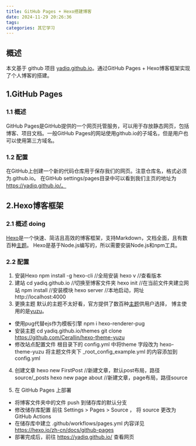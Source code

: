 ```yaml
---
title: GitHub Pages + Hexo搭建博客
date: 2024-11-29 20:26:36
tags:
categories: 其它学习
---
```


## 概述
 
本文基于 github 项目 [yadiq.github.io](https://github.com/yadiq/yadiq.github.io)。通过GitHub Pages + Hexo博客框架实现了个人博客的搭建。


## 1.GitHub Pages
### 1.1 概述
GitHub Pages是GitHub提供的一个网页托管服务，可以用于存放静态网页，包括博客、项目文档。一般GitHub Pages的网站使用github.io的子域名，但是用户也可以使用第三方域名。

### 1.2 配置
在GitHub上创建一个新的代码仓库用于保存我们的网页。注意仓库名，格式必须为<username>.github.io。
在GitHub settings/pages目录中可以看到我们主页的地址为 https://yadiq.github.io/。

## 2.Hexo博客框架

### 2.1 概述 doing
[Hexo](https://hexo.io/)是一个快速、简洁且高效的博客框架，支持Markdown，文档全面，且有数百种[主题](https://hexo.io/themes/)。
Hexo是基于Node.js编写的，所以需要安装Node.js和npm工具。

### 2.2 配置
1. 安装Hexo
npm install -g hexo-cli  //全局安装
hexo v //查看版本
2. 建站
cd yadiq.github.io //切换至博客文件夹
hexo init //在当前文件夹建立网站
npm install //安装模块
hexo server //本地启动，网址 http://localhost:4000
3. 更换主题
默认的主题不太好看，官方提供了数百种[主题](https://hexo.io/themes/)供用户选择，
博主使用的是[yuzu](https://github.com/Cerallin/hexo-theme-yuzu)。
+ 使用pug代替ejs作为模板引擎
npm i hexo-renderer-pug
+ 安装主题
cd yadiq.github.io/themes
git clone https://github.com/Cerallin/hexo-theme-yuzu
+ 修改站点配置文件
根目录下的 config.yml 中将theme 字段改为 hexo-theme-yuzu
将主题文件夹下 _root_config_example.yml 的内容添加到 config.yml
4. 创建文章
hexo new FirstPost //新建文章，默认post布局，路径source/_posts
hexo new page about //新建文章，page布局，路径source

5. 在 GitHub Pages 上部署
+ 将博客文件夹中的文件 push 到储存库的默认分支
+ 修改储存库配置
前往 Settings > Pages > Source ， 将 source 更改为 GitHub Actions
+ 在储存库中建立 .github/workflows/pages.yml
内容详见 https://hexo.io/zh-cn/docs/github-pages
+ 部署完成后，前往 https://yadiq.github.io/ 查看网页
